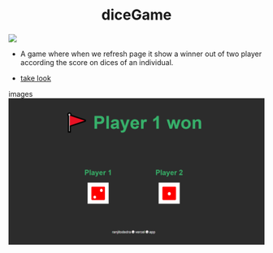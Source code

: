 <h1 align="center">diceGame</h1>

<img align="center" src="https://media4.giphy.com/media/fM6QPIb1wQdVXewMmn/giphy_s.gif?cid=ecf05e47mzfi0om36devwkk0088ribyag4oetlbrjltqp0ay&rid=giphy_s.gif&ct=s">

- A game where when we refresh page it show a winner out of two player according the score on dices of an individual.

- [take look](https://ranjitodedra.github.io/diceGame/)

images
![image](https://github.com/ranjitodedra/diceGame/blob/main/images/homePageImage.png)
